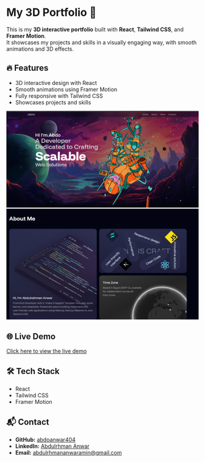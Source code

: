# My 3D Portfolio 🚀

This is my **3D interactive portfolio** built with **React**, **Tailwind CSS**, and **Framer Motion**.  
It showcases my projects and skills in a visually engaging way, with smooth animations and 3D effects.  

## 🔥 Features
- 3D interactive design with React
- Smooth animations using Framer Motion
- Fully responsive with Tailwind CSS
- Showcases projects and skills

![Portfolio Screenshot](./public/assets/Screenshot-2025-09-01-201428.png)
![Portfolio Screenshot](./public/assets/Screenshot-2025-09-01-201455.png)


## 🌐 Live Demo
[Click here to view the live demo](https://your-portfolio-link.vercel.app)

## 🛠️ Tech Stack
- React  
- Tailwind CSS  
- Framer Motion  

## 📬 Contact
- **GitHub:** [abdoanwar404](https://github.com/abdoanwar404)  
- **LinkedIn:** [Abdulrhman Anwar](https://www.linkedin.com/in/abdulrahman-anwar-71469934b?utm_source=share&utm_campaign=share_via&utm_content=profile&utm_medium=android_app)  
- **Email:** abdulrhmananwaramin@gmail.com
